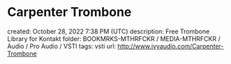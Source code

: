 # Carpenter Trombone

created: October 28, 2022 7:38 PM (UTC)
description: Free Trombone Library for Kontakt
folder: BOOKMRKS-MTHRFCKR / MEDIA-MTHRFCKR / Audio / Pro Audio / VSTI
tags: vsti
url: http://www.ivyaudio.com/Carpenter-Trombone